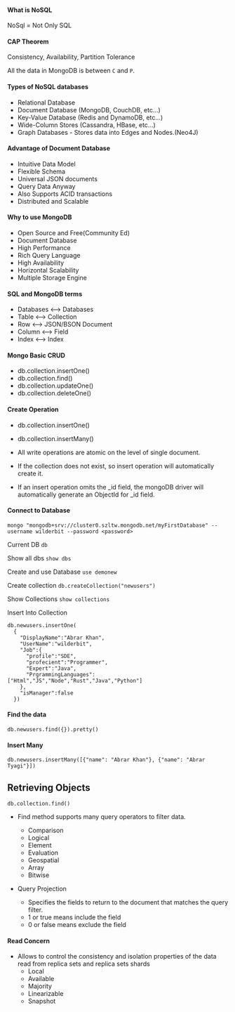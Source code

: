 #### What is NoSQL
NoSql = Not Only SQL


#### CAP Theorem
Consistency, Availability, Partition Tolerance

All the data in MongoDB is between `C` and `P`.

#### Types of NoSQL databases
- Relational Database
- Document Database (MongoDB, CouchDB, etc...)
- Key-Value Database (Redis and DynamoDB, etc...)
- Wide-Column Stores (Cassandra, HBase, etc...)
- Graph Databases - Stores data into Edges and Nodes.(Neo4J)

#### Advantage of Document Database
- Intuitive Data Model 
- Flexible Schema
- Universal JSON documents
- Query Data Anyway
- Also Supports ACID transactions
- Distributed and Scalable

#### Why to use MongoDB
- Open Source and Free(Community Ed)
- Document Database
- High Performance
- Rich Query Language
- High Availability
- Horizontal Scalability
- Multiple Storage Engine

#### SQL and MongoDB terms
- Databases <--> Databases
- Table <--> Collection
- Row <--> JSON/BSON Document
- Column <--> Field
- Index <--> Index


#### Mongo Basic CRUD
- db.collection.insertOne()
- db.collection.find()
- db.collection.updateOne()
- db.collection.deleteOne()

#### Create Operation
- db.collection.insertOne()
- db.collection.insertMany()

- All write operations are atomic on the level of single document.
- If the collection does not exist, so insert operation will automatically create it.
- If an insert operation omits the _id field, the mongoDB driver will automatically 
  generate an ObjectId for _id field.
  
#### Connect to Database

`mongo "mongodb+srv://cluster0.szltw.mongodb.net/myFirstDatabase" --username wilderbit --password <password>`

Current DB  `db` 

Show all dbs `show dbs`

Create and use Database `use demonew`

Create collection `db.createCollection("newusers")`

Show Collections `show collections`

Insert Into Collection

```
db.newusers.insertOne(
  {
    "DisplayName":"Abrar Khan",
    "UserName":"wilderbit",
    "Job":{
      "profile":"SDE",
      "profecient":"Programmer",
      "Expert":"Java",
      "PrgrammingLanguages":["Html","JS","Node","Rust","Java","Python"]
    },
    "isManager":false
  })
```

#### Find the data

```
db.newusers.find({}).pretty()
```

#### Insert Many

```
db.newusers.insertMany([{"name": "Abrar Khan"}, {"name": "Abrar Tyagi"}])
```


## Retrieving Objects 

`db.collection.find()`

- Find method supports many query operators to filter data.
    - Comparison
    - Logical
    - Element
    - Evaluation
    - Geospatial
    - Array
    - Bitwise

- Query Projection
  - Specifies the fields to return to the document that matches the query filter.
  - 1 or true means include the field
  - 0 or false means exclude the field

#### Read Concern
- Allows to control the consistency and isolation properties of the data read
  from replica sets and replica sets shards
  - Local
  - Available
  - Majority
  - Linearizable
  - Snapshot  
  